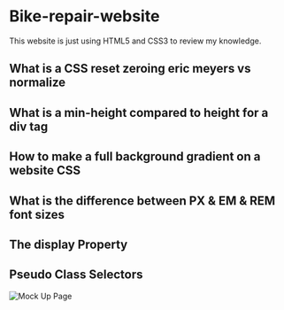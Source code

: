 # Bike-repair-website
This website is just using HTML5 and CSS3 to review my knowledge.

## What is a CSS reset zeroing eric meyers vs normalize
## What is a min-height compared to height for a div tag
## How to make a full background gradient on a website CSS
## What is the difference between PX & EM & REM font sizes
## The display Property
## Pseudo Class Selectors

![Mock Up Page](https://previews.dropbox.com/p/thumb/ACGLLSH--UM1rzQ-zvrPhhF98qvALTfbhJpvLTotwNm_Dxs6l86lh-oZrDsRDBM9ztgw2zR_Okp5lbMy4spmsvB6yOmL7T-vSaxDN3jGZ8rwefrP7R3xujlKnNPn6QY-C27tBrsfaK9wm3LXq5NG0aLU8GIOMtUMGq305QItZmHFiytW7ECoXrS-DoTvmHH6lJq2l3q9LYRROGnYAWA8gOEiNS6pFoi9e647s37TapfcSFrlGtY6gjZA_61y20FC-oPBH9oY28KsfQs7C9he7CGlemu0lUzut_9v5bnx7xlJwbyosnvmP3c31hhy3gjn_zYKmoW6bVZ1N3h-loWQnjgH/p.jpeg)